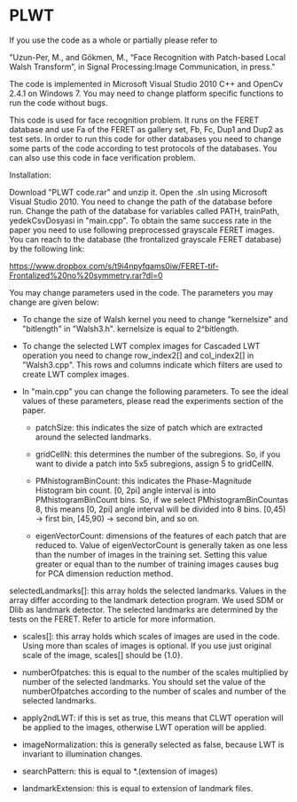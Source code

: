 # PLWT
If you use the code as a whole or partially please refer to 

"Uzun-Per, M., and Gökmen, M., “Face Recognition with Patch-based Local Walsh Transform”, in Signal Processing:Image Communication, in press."

The code is implemented in Microsoft Visual Studio 2010 C++ and OpenCv 2.4.1 on Windows 7. You may need to change platform specific functions to run the code without bugs.

This code is used for face recognition problem. It runs on the FERET database and use Fa of the FERET as gallery set, Fb, Fc, Dup1 and Dup2 as test sets. In order to run this code for other databases you need to change some parts of the code according to test protocols of the databases. You can also use this code in face verification problem. 

Installation:

Download "PLWT code.rar" and unzip it. Open the .sln using Microsoft Visual Studio 2010. You need to change the path of the database before run. Change the path of the database for variables called PATH, trainPath, yedekCsvDosyasi in "main.cpp". To obtain the same success rate in the paper you need to use following preprocessed grayscale FERET images. You can reach to the database (the frontalized grayscale FERET database) by the following link:

https://www.dropbox.com/s/t9i4npyfqams0iw/FERET-tif-Frontalized%20no%20symmetry.rar?dl=0

You may change parameters used in the code. The parameters you may change are given below:

* To change the size of Walsh kernel you need to change "kernelsize" and "bitlength" in "Walsh3.h". kernelsize is equal to 2^bitlength. 

* To change the selected LWT complex images for Cascaded LWT operation you need to change row_index2[] and col_index2[] in "Walsh3.cpp". This rows and columns indicate which filters are used to create LWT complex images.

* In "main.cpp" you can change the following parameters. To see the ideal values of these parameters, please read the experiments section of the paper. 

  - patchSize: this indicates the size of patch which are extracted around the selected landmarks.
  
  - gridCellN: this determines the number of the subregions. So, if you want to divide a patch into 5x5 subregions, assign 5 to gridCellN.
  
  - PMhistogramBinCount: this indicates the Phase-Magnitude Histogram bin count. [0, 2pi] angle interval is into PMhistogramBinCount bins. So, if we select PMhistogramBinCountas 8, this means [0, 2pi] angle interval will be divided into 8 bins. [0,45) -> first bin, [45,90) -> second bin, and so on.

  - eigenVectorCount: dimensions of the features of each patch that are reduced to. Value of eigenVectorCount is generally taken as one less than the number of images in the training set. Setting this value greater or equal than to the number of training images causes bug for PCA dimension reduction method.
  
 selectedLandmarks[]: this array holds the selected landmarks. Values in the array differ according to the landmark detection program. We used SDM or Dlib as landmark detector. The selected landmarks are determined by the tests on the FERET. Refer to article for more information. 
  
  - scales[]: this array holds which scales of images are used in the code. Using more than scales of images is optional. If you use just original scale of the image, scales[] should be {1.0}. 
  
  - numberOfpatches: this is equal to the number of the scales multiplied by number of the selected landmarks. You should set the value of the numberOfpatches according to the number of scales and number of the selected landmarks. 
  
  - apply2ndLWT: if this is set as true, this means that CLWT operation will be applied to the images, otherwise LWT operation will be applied. 
  
  - imageNormalization: this is generally selected as false, because LWT is invariant to illumination changes. 
  
  - searchPattern: this is equal to *.(extension of images)
  
  - landmarkExtension: this is equal to extension of landmark files. 
  
